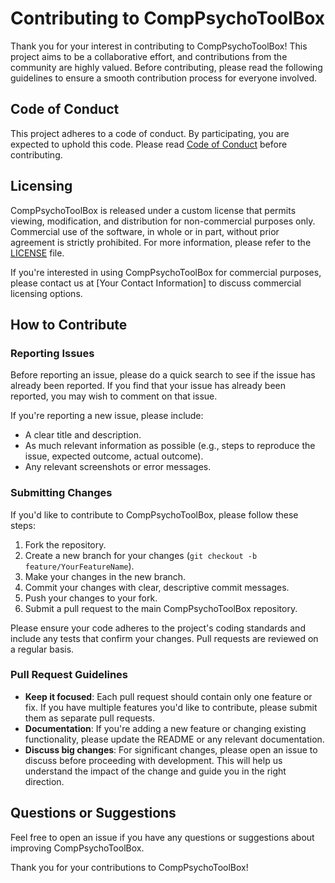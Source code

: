 # Contributing to CompPsychoToolBox

Thank you for your interest in contributing to CompPsychoToolBox! This project aims to be a collaborative effort, and contributions from the community are highly valued. Before contributing, please read the following guidelines to ensure a smooth contribution process for everyone involved.

## Code of Conduct

This project adheres to a code of conduct. By participating, you are expected to uphold this code. Please read [Code of Conduct](LINK_TO_CODE_OF_CONDUCT) before contributing.

## Licensing

CompPsychoToolBox is released under a custom license that permits viewing, modification, and distribution for non-commercial purposes only. Commercial use of the software, in whole or in part, without prior agreement is strictly prohibited. For more information, please refer to the [LICENSE](LINK_TO_LICENSE) file.

If you're interested in using CompPsychoToolBox for commercial purposes, please contact us at [Your Contact Information] to discuss commercial licensing options.

## How to Contribute

### Reporting Issues

Before reporting an issue, please do a quick search to see if the issue has already been reported. If you find that your issue has already been reported, you may wish to comment on that issue.

If you're reporting a new issue, please include:
- A clear title and description.
- As much relevant information as possible (e.g., steps to reproduce the issue, expected outcome, actual outcome).
- Any relevant screenshots or error messages.

### Submitting Changes

If you'd like to contribute to CompPsychoToolBox, please follow these steps:
1. Fork the repository.
2. Create a new branch for your changes (`git checkout -b feature/YourFeatureName`).
3. Make your changes in the new branch.
4. Commit your changes with clear, descriptive commit messages.
5. Push your changes to your fork.
6. Submit a pull request to the main CompPsychoToolBox repository.

Please ensure your code adheres to the project's coding standards and include any tests that confirm your changes. Pull requests are reviewed on a regular basis.

### Pull Request Guidelines

- **Keep it focused**: Each pull request should contain only one feature or fix. If you have multiple features you'd like to contribute, please submit them as separate pull requests.
- **Documentation**: If you're adding a new feature or changing existing functionality, please update the README or any relevant documentation.
- **Discuss big changes**: For significant changes, please open an issue to discuss before proceeding with development. This will help us understand the impact of the change and guide you in the right direction.

## Questions or Suggestions

Feel free to open an issue if you have any questions or suggestions about improving CompPsychoToolBox.

Thank you for your contributions to CompPsychoToolBox!
